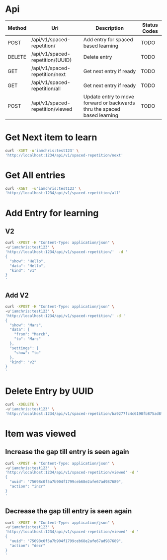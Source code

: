 # Api

| Method | Uri | Description | Status Codes |
| --- | --- | --- | --- |
| POST | /api/v1/spaced-repetition/ | Add entry for spaced based learning | TODO |
| DELETE | /api/v1/spaced-repetition/{UUID} | Delete entry | TODO |
| GET | /api/v1/spaced-repetition/next | Get next entry if ready | TODO |
| GET | /api/v1/spaced-repetition/all | Get next entry if ready | TODO |
| POST | /api/v1/spaced-repetition/viewed | Update entry to move forward or backwards thru the spaced based learning | TODO |


# Get Next item to learn
```sh
curl -XGET -u'iamchris:test123' \
'http://localhost:1234/api/v1/spaced-repetition/next'
```

# Get All entries
```sh
curl -XGET  -u'iamchris:test123' \
'http://localhost:1234/api/v1/spaced-repetition/all'
```



# Add Entry for learning
## V2
```sh
curl -XPOST -H "Content-Type: application/json" \
-u'iamchris:test123' \
'http://localhost:1234/api/v1/spaced-repetition/'  -d '
{
  "show": "Hello",
  "data": "Hello",
  "kind": "v1"
}
'
```

## Add V2
```sh
curl -XPOST -H "Content-Type: application/json" \
-u'iamchris:test123' \
'http://localhost:1234/api/v1/spaced-repetition/' -d '
{
  "show": "Mars",
  "data": {
    "from": "March",
    "to": "Mars"
  },
  "settings": {
    "show": "to"
  },
  "kind": "v2"
}
'
```


# Delete Entry by UUID
```sh
curl -XDELETE \
-u'iamchris:test123' \
'http://localhost:1234/api/v1/spaced-repetition/ba9277fc4c6190fb875ad8f9cee848dba699937f'
```


# Item was viewed
## Increase the gap till entry is seen again
```sh
curl -XPOST -H "Content-Type: application/json" \
-u'iamchris:test123'  \
'http://localhost:1234/api/v1/spaced-repetition/viewed' -d '
{
  "uuid": "75698c0f5a7b904f1799ceb68e2afe67ad987689",
  "action": "incr"
}
'
```


## Decrease the gap till entry is seen again
```sh
curl -XPOST -H "Content-Type: application/json" \
-u'iamchris:test123' \
'http://localhost:1234/api/v1/spaced-repetition/viewed' -d '
{
  "uuid": "75698c0f5a7b904f1799ceb68e2afe67ad987689",
  "action": "decr"
}
'
```

